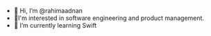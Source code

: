 - 👋 Hi, I’m @rahimaadnan
- 👀I'm interested in software engineering and product management. 
- 🌱 I’m currently learning Swift 


<!---
rahimaadnan/rahimaadnan is a ✨ special ✨ repository because its `README.md` (this file) appears on your GitHub profile.
You can click the Preview link to take a look at your changes.
--->
